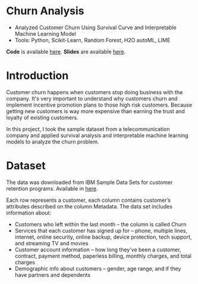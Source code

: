 # Churn Analysis
- Analyzed Customer Churn Using Survival Curve and Interpretable Machine Learning Model
- Tools: Python, Scikit-Learn, Random Forest, H2O autoML, LIME

**Code** is available [here](https://github.com/UiiKyra/churn_analysis/blob/master/Churn_Analysis.ipynb). **Slides** are available [here](https://github.com/UiiKyra/churn_analysis/blob/master/Churn%20analysis.pdf).

# Introduction
Customer churn happens when customers stop doing business with the company. It's very important to understand why customers churn and implement incentive promotion plans to those high risk customers. Because getting new customers is way more expensive than earning the trust and loyalty of existing customers.

In this project, I took the sample dataset from a telecommunication company and applied survival analysis and interpretable machine learning models to analyze the churn problem.


# Dataset
The data was downloaded from IBM Sample Data Sets for customer retention programs. Available in [here](https://www.kaggle.com/blastchar/telco-customer-churn).

Each row represents a customer, each column contains customer’s attributes described on the column Metadata.
The data set includes information about:
 - Customers who left within the last month – the column is called Churn
 - Services that each customer has signed up for – phone, multiple lines, internet, online security, online backup, device protection, tech support, and streaming TV and movies
 - Customer account information – how long they’ve been a customer, contract, payment method, paperless billing, monthly charges, and total charges
 - Demographic info about customers – gender, age range, and if they have partners and dependents
